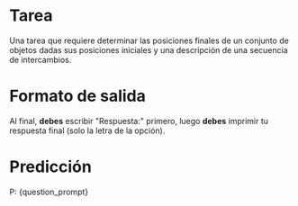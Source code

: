 # Tarea
Una tarea que requiere determinar las posiciones finales de un conjunto de objetos dadas sus posiciones iniciales y una descripción de una secuencia de intercambios.

# Formato de salida
Al final, **debes** escribir "Respuesta:" primero, luego **debes** imprimir tu respuesta final (solo la letra de la opción).

# Predicción
P: {question_prompt}